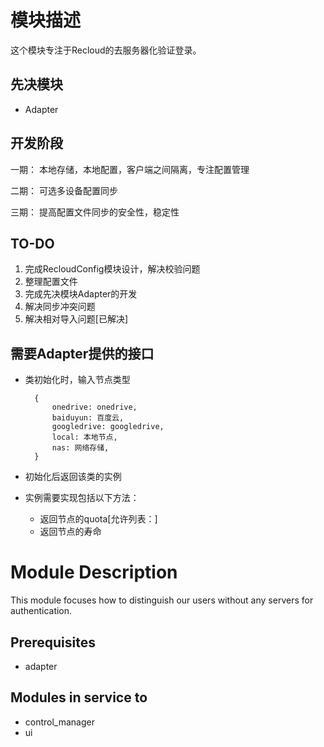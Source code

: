 # 模块描述

这个模块专注于Recloud的去服务器化验证登录。

## 先决模块
* Adapter

## 开发阶段

一期：
本地存储，本地配置，客户端之间隔离，专注配置管理

二期：
可选多设备配置同步

三期：
提高配置文件同步的安全性，稳定性

## TO-DO
1. 完成RecloudConfig模块设计，解决校验问题
2. 整理配置文件
3. 完成先决模块Adapter的开发
4. 解决同步冲突问题
5. 解决相对导入问题[已解决]

## 需要Adapter提供的接口
* 类初始化时，输入节点类型

		{
			onedrive: onedrive,
			baiduyun: 百度云,
			googledrive: googledrive,
			local: 本地节点,
			nas: 网络存储,
		}
* 初始化后返回该类的实例
* 实例需要实现包括以下方法：
    * 返回节点的quota[允许列表：]
    * 返回节点的寿命


# Module Description


This module focuses how to distinguish our users without any servers for authentication.

## Prerequisites
* adapter

## Modules in service to
* control_manager
* ui
